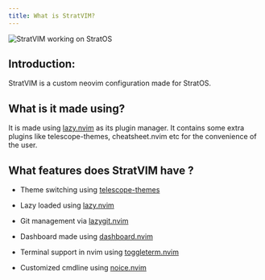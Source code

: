 ```yaml
---
title: What is StratVIM?
---
```


![StratVIM working on StratOS](./images/StratVIM.png)

## Introduction:
StratVIM is a custom neovim configuration made for StratOS. 

## What is it made using?
It is made using [lazy.nvim](https://github.com/folke/lazy.nvim) as its plugin manager. It contains some extra plugins like telescope-themes, cheatsheet.nvim etc for the convenience of the user.

## What features does StratVIM have ?

- Theme switching using [telescope-themes](https://github.com/andrew-george/telescope-themes)

- Lazy loaded using [lazy.nvim](https://github.com/folke/lazy.nvim)

- Git management via [lazygit.nvim](https://github.com/kdheepak/lazygit.nvim)

- Dashboard made using [dashboard.nvim](https://github.com/nvimdev/dashboard-nvim)

- Terminal support in nvim using [toggleterm.nvim](https://github.com/akinsho/toggleterm.nvim)

- Customized cmdline using [noice.nvim](https://github.com/folke/noice.nvim) 


